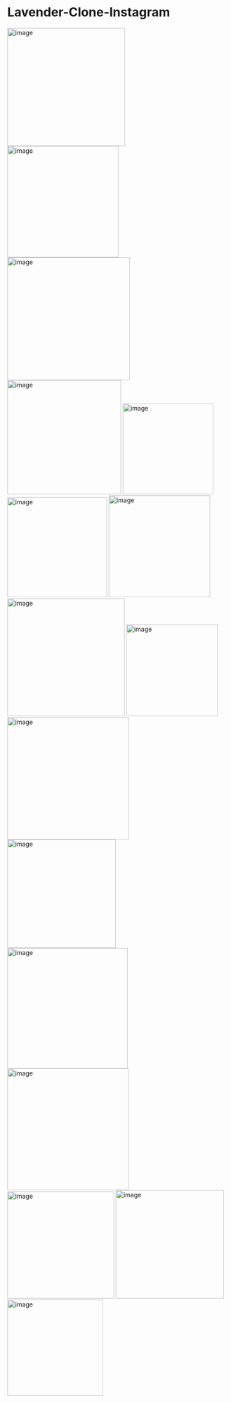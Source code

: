 # Lavender-Clone-Instagram
<img width="268" alt="image" src="https://user-images.githubusercontent.com/67988045/182415213-759f5526-e346-407b-bc00-d4b6a6560b36.png">
<img width="253" alt="image" src="https://user-images.githubusercontent.com/67988045/182415246-542bbeeb-ce74-4b2c-9bb8-678bf3eb171c.png">
<img width="279" alt="image" src="https://user-images.githubusercontent.com/67988045/182415273-c03845e1-7d60-48bc-9db2-48f354951dee.png">
<img width="259" alt="image" src="https://user-images.githubusercontent.com/67988045/182415290-e1c45446-9915-4bbc-a8d2-0e998d352ec8.png">
<img width="206" alt="image" src="https://user-images.githubusercontent.com/67988045/182415305-2b8a00cf-8b42-418d-8bdd-c9d1f86cc3ca.png">
<img width="227" alt="image" src="https://user-images.githubusercontent.com/67988045/182415345-cfd64a48-7ca1-4833-8d84-dd9a04c04a05.png">
<img width="231" alt="image" src="https://user-images.githubusercontent.com/67988045/182415388-85f182eb-9445-4849-8308-2992549253b4.png">
<img width="267" alt="image" src="https://user-images.githubusercontent.com/67988045/182415333-9972cfaf-0957-428c-9541-ef2b168c2342.png">
<img width="208" alt="image" src="https://user-images.githubusercontent.com/67988045/182415414-b79fa2d2-3a98-48e7-9ef3-34b12f23906e.png">
<img width="277" alt="image" src="https://user-images.githubusercontent.com/67988045/182415480-72ca0f46-f3fd-4786-a371-45a044ed4817.png">
<img width="247" alt="image" src="https://user-images.githubusercontent.com/67988045/182415452-a6476af0-a8ce-4e7e-8bcd-5d939ed784bc.png">
<img width="274" alt="image" src="https://user-images.githubusercontent.com/67988045/182415371-fd1b8ef1-0b62-4650-97f0-6bd5a51afc4e.png">
<img width="276" alt="image" src="https://user-images.githubusercontent.com/67988045/182415429-435fdb9b-0a85-46b7-bef8-2297bf366328.png">
<img width="243" alt="image" src="https://user-images.githubusercontent.com/67988045/182415515-6942df20-71d1-4cec-94cf-9e0435318813.png">
<img width="246" alt="image" src="https://user-images.githubusercontent.com/67988045/182415540-283edb1e-698d-458f-80e0-08d25a17d18a.png">
<img width="218" alt="image" src="https://user-images.githubusercontent.com/67988045/182415549-d8cd65d2-4904-4edc-a64d-840ad46bad29.png">
